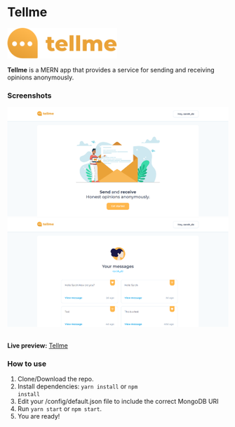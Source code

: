 # Tellme

<div><img src="./screenshots/logo.svg" width="250" alt="Tellme Logo"></div>
 
**Tellme** is a MERN app that provides a service for sending and receiving opinions anonymously.

### Screenshots

<div><img src="./screenshots/home.png" width="800" alt="Home Page"></div>

<div><img src="./screenshots/messages.png" width="800" alt="Messages Page"></div>
<br>

**Live preview:** [Tellme](https://tellme-mern.herokuapp.com/)

### How to use

1. Clone/Download the repo.
2. Install dependencies:
   <code>yarn install</code> or <code>npm install</code>
3. Edit your /config/default.json file to include the correct MongoDB URI
4. Run <code>yarn start</code> or <code>npm start</code>.
5. You are ready!
